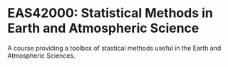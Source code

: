 # EAS42000: Statistical Methods in Earth and Atmospheric Science

A course providing a toolbox of stastical methods useful in the Earth and Atmospheric Sciences.
